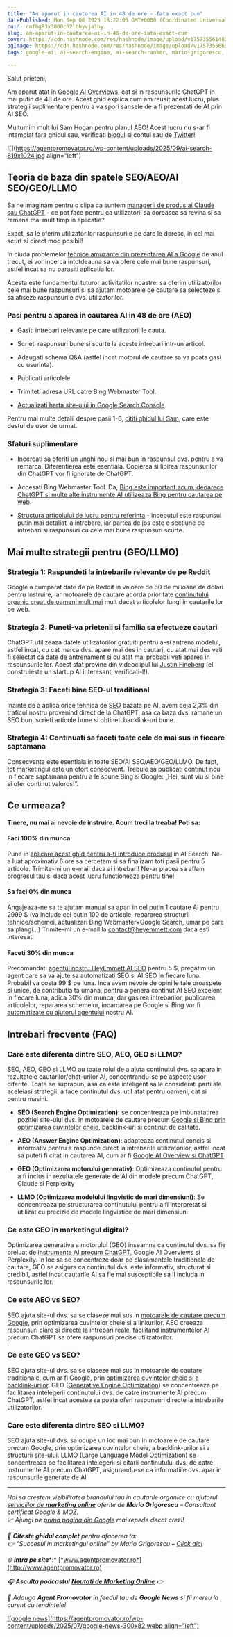 ```yaml
---
title: "Am aparut in cautarea AI in 48 de ore - Iata exact cum"
datePublished: Mon Sep 08 2025 18:22:05 GMT+0000 (Coordinated Universal Time)
cuid: cmfbg83x3000c02lbbyvja1by
slug: am-aparut-in-cautarea-ai-in-48-de-ore-iata-exact-cum
cover: https://cdn.hashnode.com/res/hashnode/image/upload/v1757355614834/9fc9b553-e2c5-4845-a315-8863ccefe928.jpeg
ogImage: https://cdn.hashnode.com/res/hashnode/image/upload/v1757355663280/8911490e-a489-43a3-9600-1bc37bcba57e.jpeg
tags: google-ai, ai-search-engine, ai-search-ranker, mario-grigorescu, agent-promovator, cautarea-ai, google-ai-overviews

---
```


Salut prieteni,

Am aparut atat in [Google AI Overviews](https://search.google/ways-to-search/ai-overviews/), cat si in raspunsurile ChatGPT in mai putin de 48 de ore. Acest ghid explica cum am reusit acest lucru, plus strategii suplimentare pentru a va spori sansele de a fi prezentati de AI prin AI SEO.

Multumim mult lui Sam Hogan pentru planul AEO! Acest lucru nu s-ar fi intamplat fara ghidul sau, verificati [blogul](https://www.samhogan.sh/blog/a-new-form-of-seo) si contul sau de [Twitter](https://x.com/imsamhogan)!

![](https://agentpromovator.ro/wp-content/uploads/2025/09/ai-search-819x1024.jpg align="left")

## Teoria de baza din spatele SEO/AEO/AI SEO/GEO/LLMO

Sa ne imaginam pentru o clipa ca suntem [managerii de produs ai Claude sau ChatGPT](https://agentpromovator.ro/antreneaza-chatgpt/) - ce pot face pentru ca utilizatorii sa doreasca sa revina si sa ramana mai mult timp in aplicatie?

Exact, sa le oferim utilizatorilor raspunsurile pe care le doresc, in cel mai scurt si direct mod posibil!

In ciuda problemelor [tehnice amuzante din prezentarea AI a Google](https://agentpromovator.ro/cum-sa-cresteti-vizibilitatea-google-discover/) de anul trecut, ei vor incerca intotdeauna sa va ofere cele mai bune raspunsuri, astfel incat sa nu parasiti aplicatia lor.

Acesta este fundamentul tuturor activitatilor noastre: sa oferim utilizatorilor cele mai bune raspunsuri si sa ajutam motoarele de cautare sa selecteze si sa afiseze raspunsurile dvs. utilizatorilor.

### Pasi pentru a aparea in cautarea AI in 48 de ore (AEO)

* Gasiti intrebari relevante pe care utilizatorii le cauta.
    
* Scrieti raspunsuri bune si scurte la aceste intrebari intr-un articol.
    
* Adaugati schema Q&A (astfel incat motorul de cautare sa va poata gasi cu usurinta).
    
* Publicati articolele.
    
* Trimiteti adresa URL catre Bing Webmaster Tool.
    
* [Actualizati harta site-ului in Google Search Console](https://agentpromovator.ro/cum-sa-evoluati-dupa-o-actualizare-google-core/).
    

Pentru mai multe detalii despre pasii 1-6, [cititi ghidul lui Sam](https://bit.ly/45SXOma), care este destul de usor de urmat.

### Sfaturi suplimentare

* Incercati sa oferiti un unghi nou si mai bun in raspunsul dvs. pentru a va remarca. Diferentierea este esentiala. Copierea si lipirea raspunsurilor din ChatGPT vor fi ignorate de ChatGPT.
    
* Accesati Bing Webmaster Tool. Da, [Bing este important acum, deoarece ChatGPT si multe alte instrumente AI utilizeaza Bing pentru cautarea pe web](https://agentpromovator.ro/indexare-si-seo-9-pasi/).
    
* [Structura articolului de lucru pentru referinta](https://bit.ly/46cPVqy) - inceputul este raspunsul putin mai detaliat la intrebare, iar partea de jos este o sectiune de intrebari si raspunsuri cu cele mai bune raspunsuri scurte.
    

## Mai multe strategii pentru (GEO/LLMO)

### Strategia 1: Raspundeti la intrebarile relevante de pe Reddit

Google a cumparat date de pe Reddit in valoare de 60 de milioane de dolari pentru instruire, iar motoarele de cautare acorda prioritate [continutului organic creat de oameni mult mai](https://agentpromovator.ro/intrebati-un-specialist-seo/) mult decat articolelor lungi in cautarile lor pe web.

### Strategia 2: Puneti-va prietenii si familia sa efectueze cautari

ChatGPT utilizeaza datele utilizatorilor gratuiti pentru a-si antrena modelul, astfel incat, cu cat marca dvs. apare mai des in cautari, cu atat mai des veti fi selectat ca date de antrenament si cu atat mai probabil veti aparea in raspunsurile lor. Acest sfat provine din videoclipul lui [Justin Fineberg](https://bit.ly/4pdF4FB) (el construieste un startup AI interesant, verificati-l!).

### Strategia 3: Faceti bine SEO-ul traditional

Inainte de a aplica orice tehnica de [SEO](https://agentpromovator.ro/servicii-marketing-online/) bazata pe AI, avem deja 2,3% din traficul nostru provenind direct de la ChatGPT, asa ca baza dvs. ramane un SEO bun, scrieti articole bune si obtineti backlink-uri bune.

### Strategia 4: Continuati sa faceti toate cele de mai sus in fiecare saptamana

Consecventa este esentiala in toate SEO/AI SEO/AEO/GEO/LLMO. De fapt, tot marketingul este un efort consecvent. Trebuie sa publicati continut nou in fiecare saptamana pentru a le spune Bing si Google: „Hei, sunt viu si bine si ofer continut valoros!”.

## Ce urmeaza?

**Tinere, nu mai ai nevoie de instruire. Acum treci la treaba! Poti sa:**

#### Faci 100% din munca

Pune in [aplicare acest ghid pentru a-ti introduce produsul](https://agentpromovator.ro/servicii-seo-in-2025/) in AI Search! Ne-a luat aproximativ 6 ore sa cercetam si sa finalizam toti pasii pentru 5 articole. Trimite-mi un e-mail daca ai intrebari! Ne-ar placea sa aflam progresul tau si daca acest lucru functioneaza pentru tine!

#### Sa faci 0% din munca

Angajeaza-ne sa te ajutam manual sa apari in cel putin 1 cautare AI pentru 2999 $ (va include cel putin 100 de articole, repararea structurii tehnice/schemei, actualizari Bing Webmaster+Google Search, umar pe care sa plangi...) Trimite-mi un e-mail la contact@heyemmett.com daca esti interesat!

#### Faceti 30% din munca

Precomandati [agentul nostru HeyEmmett AI SEO](https://agentpromovator.ro/cum-transforma-ai-seo/) pentru 5 $, pregatim un agent care sa va ajute sa automatizati SEO si AI SEO in fiecare luna. Probabil va costa 99 $ pe luna. Inca avem nevoie de opiniile tale proaspete si unice, de contributia ta umana, pentru a genera continut AI SEO excelent in fiecare luna, adica 30% din munca, dar gasirea intrebarilor, publicarea articolelor, repararea schemelor, incarcarea pe Google si Bing vor fi [automatizate cu ajutorul agentului](https://agentpromovator.ro/ce-face-o-agentie-de-marketing-digital-in-2025/) nostru AI.

## Intrebari frecvente (FAQ)

### Care este diferenta dintre SEO, AEO, GEO si LLMO?

SEO, AEO, GEO si LLMO au toate rolul de a ajuta continutul dvs. sa apara in rezultatele cautarilor/chat-urilor AI, concentrandu-se pe aspecte usor diferite. Toate se suprapun, asa ca este inteligent sa le considerati parti ale aceleiasi strategii: a face continutul dvs. util atat pentru oameni, cat si pentru masini.

* **SEO (Search Engine Optimization)**: se concentreaza pe imbunatatirea pozitiei site-ului dvs. in motoarele de cautare precum [Google si Bing prin optimizarea cuvintelor cheie](https://agentpromovator.ro/ce-sunt-cuvintele-cheie/), backlink-uri si continut de calitate.
    
* **AEO (Answer Engine Optimization)**: adapteaza continutul concis si informativ pentru a raspunde direct la intrebarile utilizatorilor, astfel incat sa puteti fi citat in cautarea AI, cum ar fi [Google AI Overview si ChatGPT](https://agentpromovator.ro/chatgpt-search/)
    
* **GEO (Optimizarea motorului generativ)**: Optimizeaza continutul pentru a fi inclus in rezultatele generate de AI din modele precum ChatGPT, Claude si Perplexity
    
* **LLMO (Optimizarea modelului lingvistic de mari dimensiuni)**: Se concentreaza pe structurarea continutului pentru a fi interpretat si utilizat cu precizie de modele lingvistice de mari dimensiuni
    

### Ce este GEO in marketingul digital?

Optimizarea generativa a motorului (GEO) inseamna ca continutul dvs. sa fie preluat de [instrumente AI precum ChatGPT](https://agentpromovator.ro/audit-seo-cu-ajutorul-ai/), Google AI Overviews si Perplexity. In loc sa se concentreze doar pe clasamentele traditionale de cautare, GEO se asigura ca continutul dvs. este informativ, structurat si credibil, astfel incat cautarile AI sa fie mai susceptibile sa il includa in raspunsurile lor.

### Ce este AEO vs SEO?

SEO ajuta site-ul dvs. sa se claseze mai sus in [motoarele de cautare precum Google](https://agentpromovator.ro/seo-in-era-inteligentei-artificiale/), prin optimizarea cuvintelor cheie si a linkurilor. AEO creeaza raspunsuri clare si directe la intrebari reale, facilitand instrumentelor AI precum ChatGPT sa ofere raspunsuri precise utilizatorilor.

### Ce este GEO vs SEO?

SEO ajuta site-ul dvs. sa se claseze mai sus in motoarele de cautare traditionale, cum ar fi Google, prin [optimizarea cuvintelor cheie si a backlink-urilor](https://agentpromovator.ro/statistici-link-building/). GEO ([Generative Engine Optimization](https://agentpromovator.ro/ghid-geo/)) se concentreaza pe facilitarea intelegerii continutului dvs. de catre instrumente AI precum ChatGPT, astfel incat acestea sa poata oferi raspunsuri directe la intrebarile utilizatorilor.

### Care este diferenta dintre SEO si LLMO?

SEO ajuta site-ul dvs. sa ocupe un loc mai bun in motoarele de cautare precum Google, prin optimizarea cuvintelor cheie, a backlink-urilor si a structurii site-ului. LLMO (Large Language Model Optimization) se concentreaza pe facilitarea intelegerii si citarii continutului dvs. de catre instrumente AI precum ChatGPT, asigurandu-se ca informatiile dvs. apar in raspunsurile generate de AI

---

*Hai sa crestem vizibilitatea brandului tau in cautarile organice cu ajutorul* [*serviciilor de* ***marketing online***](https://agentpromovator.ro/cine-sunt/) *oferite de* ***Mario Grigorescu*** *– Consultant certificat Google & MOZ.*  
*📈 Ajungi pe* [*prima pagina din Google*](https://agentpromovator.ro/prezenta-online-in-2025/) *mai repede decat crezi!*

*📘* ***Citeste ghidul complet*** *pentru afacerea ta:*  
*👉 "Succesul in marketingul online" by Mario Grigorescu –* [*Click aici*](https://www.slideshare.net/slideshow/succesul-in-marketingul-online-ghidul-complet-pentru-afacerea-ta/272132979)

*🌐* ***Intra pe site****:* [*www.agentpromovator.ro*](http://www.agentpromovator.ro)

*🎧* ***Asculta podcastul*** [***Noutati de Marketing Online***](https://agentpromovator.ro/noutati/) *👉*

*📰 Adauga* ***Agent Promovator*** *in feedul tau de* ***Google News*** *si fii mereu la curent cu tendintele!*

[![google news](https://agentpromovator.ro/wp-content/uploads/2025/07/google-news-300x82.webp align="left")](https://news.google.com/search?q=Noutati%20de%20Marketing%20by%20Mario%20Grigorescu&hl=ro&gl=RO&ceid=RO%3Aro)